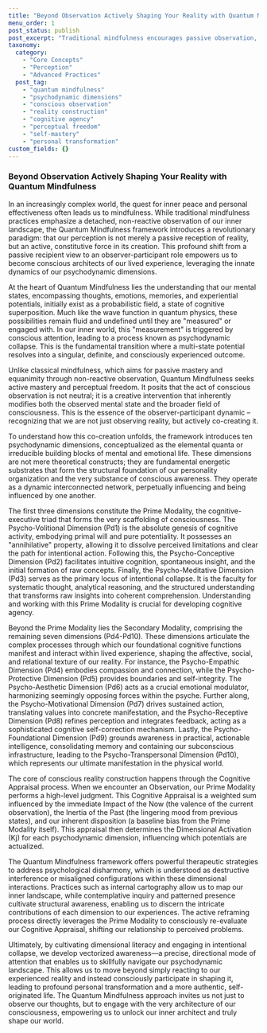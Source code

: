 ```yaml
---
title: "Beyond Observation Actively Shaping Your Reality with Quantum Mindfulness"
menu_order: 1
post_status: publish
post_excerpt: "Traditional mindfulness encourages passive observation, but the Quantum Mindfulness framework invites us into a dynamic, active role in shaping our reality. By understanding the intricate interplay of psychodynamic dimensions and the nature of perception, we can move beyond mere witness consciousness to become the conscious architects of our experience, fostering genuine perceptual freedom and well-mastered states of being."
taxonomy:
  category:
    - "Core Concepts"
    - "Perception"
    - "Advanced Practices"
  post_tag:
    - "quantum mindfulness"
    - "psychodynamic dimensions"
    - "conscious observation"
    - "reality construction"
    - "cognitive agency"
    - "perceptual freedom"
    - "self-mastery"
    - "personal transformation"
custom_fields: {}
---
```


### Beyond Observation Actively Shaping Your Reality with Quantum Mindfulness

In an increasingly complex world, the quest for inner peace and personal effectiveness often leads us to mindfulness. While traditional mindfulness practices emphasize a detached, non-reactive observation of our inner landscape, the Quantum Mindfulness framework introduces a revolutionary paradigm: that our perception is not merely a passive reception of reality, but an active, constitutive force in its creation. This profound shift from a passive recipient view to an observer-participant role empowers us to become conscious architects of our lived experience, leveraging the innate dynamics of our psychodynamic dimensions.

At the heart of Quantum Mindfulness lies the understanding that our mental states, encompassing thoughts, emotions, memories, and experiential potentials, initially exist as a probabilistic field, a state of cognitive superposition. Much like the wave function in quantum physics, these possibilities remain fluid and undefined until they are "measured" or engaged with. In our inner world, this "measurement" is triggered by conscious attention, leading to a process known as psychodynamic collapse. This is the fundamental transition where a multi-state potential resolves into a singular, definite, and consciously experienced outcome.

Unlike classical mindfulness, which aims for passive mastery and equanimity through non-reactive observation, Quantum Mindfulness seeks active mastery and perceptual freedom. It posits that the act of conscious observation is not neutral; it is a creative intervention that inherently modifies both the observed mental state and the broader field of consciousness. This is the essence of the observer-participant dynamic – recognizing that we are not just observing reality, but actively co-creating it.

To understand how this co-creation unfolds, the framework introduces ten psychodynamic dimensions, conceptualized as the elemental quanta or irreducible building blocks of mental and emotional life. These dimensions are not mere theoretical constructs; they are fundamental energetic substrates that form the structural foundation of our personality organization and the very substance of conscious awareness. They operate as a dynamic interconnected network, perpetually influencing and being influenced by one another.

The first three dimensions constitute the Prime Modality, the cognitive-executive triad that forms the very scaffolding of consciousness. The Psycho-Volitional Dimension (Pd1) is the absolute genesis of cognitive activity, embodying primal will and pure potentiality. It possesses an "annihilative" property, allowing it to dissolve perceived limitations and clear the path for intentional action. Following this, the Psycho-Conceptive Dimension (Pd2) facilitates intuitive cognition, spontaneous insight, and the initial formation of raw concepts. Finally, the Psycho-Meditative Dimension (Pd3) serves as the primary locus of intentional collapse. It is the faculty for systematic thought, analytical reasoning, and the structured understanding that transforms raw insights into coherent comprehension. Understanding and working with this Prime Modality is crucial for developing cognitive agency.

Beyond the Prime Modality lies the Secondary Modality, comprising the remaining seven dimensions (Pd4-Pd10). These dimensions articulate the complex processes through which our foundational cognitive functions manifest and interact within lived experience, shaping the affective, social, and relational texture of our reality. For instance, the Psycho-Empathic Dimension (Pd4) embodies compassion and connection, while the Psycho-Protective Dimension (Pd5) provides boundaries and self-integrity. The Psycho-Aesthetic Dimension (Pd6) acts as a crucial emotional modulator, harmonizing seemingly opposing forces within the psyche. Further along, the Psycho-Motivational Dimension (Pd7) drives sustained action, translating values into concrete manifestation, and the Psycho-Receptive Dimension (Pd8) refines perception and integrates feedback, acting as a sophisticated cognitive self-correction mechanism. Lastly, the Psycho-Foundational Dimension (Pd9) grounds awareness in practical, actionable intelligence, consolidating memory and containing our subconscious infrastructure, leading to the Psycho-Transpersonal Dimension (Pd10), which represents our ultimate manifestation in the physical world.

The core of conscious reality construction happens through the Cognitive Appraisal process. When we encounter an Observation, our Prime Modality performs a high-level judgment. This Cognitive Appraisal is a weighted sum influenced by the immediate Impact of the Now (the valence of the current observation), the Inertia of the Past (the lingering mood from previous states), and our inherent disposition (a baseline bias from the Prime Modality itself). This appraisal then determines the Dimensional Activation (Kj) for each psychodynamic dimension, influencing which potentials are actualized.

The Quantum Mindfulness framework offers powerful therapeutic strategies to address psychological disharmony, which is understood as destructive interference or misaligned configurations within these dimensional interactions. Practices such as internal cartography allow us to map our inner landscape, while contemplative inquiry and patterned presence cultivate structural awareness, enabling us to discern the intricate contributions of each dimension to our experiences. The active reframing process directly leverages the Prime Modality to consciously re-evaluate our Cognitive Appraisal, shifting our relationship to perceived problems.

Ultimately, by cultivating dimensional literacy and engaging in intentional collapse, we develop vectorized awareness—a precise, directional mode of attention that enables us to skillfully navigate our psychodynamic landscape. This allows us to move beyond simply reacting to our experienced reality and instead consciously participate in shaping it, leading to profound personal transformation and a more authentic, self-originated life. The Quantum Mindfulness approach invites us not just to observe our thoughts, but to engage with the very architecture of our consciousness, empowering us to unlock our inner architect and truly shape our world.